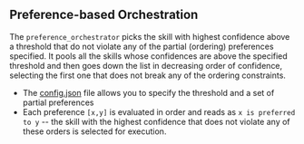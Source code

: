 ## Preference-based Orchestration

The `preference_orchestrator` picks the skill with highest confidence above a threshold that do not violate any of the partial (ordering) preferences specified. It pools all the skills whose confidences are above the specified threshold and then goes down the list in decreasing order of confidence, selecting the first one that does not break any of the ordering constraints.

+ The [config.json](./config.json) file allows you to specify the threshold and a set of partial preferences
+ Each preference `[x,y]` is evaluated in order and reads as `x is preferred to y` -- the skill with the highest confidence that 
does not violate any of these orders is selected for execution.
